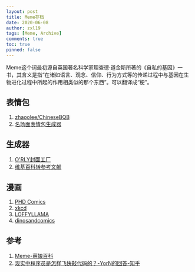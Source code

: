 ```yaml
---
layout: post
title: Meme存档
date: 2020-06-08
author: zxl19
tags: [Meme, Archive]
comments: true
toc: true
pinned: false
---
```


Meme这个词最初源自英国著名科学家理查德·道金斯所著的《自私的基因》一书，其含义是指“在诸如语言、观念、信仰、行为方式等的传递过程中与基因在生物进化过程中所起的作用相类似的那个东西”。可以翻译成“梗”。

<!-- more -->

## 表情包

1. [zhaoolee/ChineseBQB](https://github.com/zhaoolee/ChineseBQB)
2. [名场面表情包生成器](https://sorry.xuty.tk/)

## 生成器

1. [O'RLY封面工厂](https://orly.nanmu.me/)
2. [维基百科转参考文献](https://m-journal.org/)

## 漫画

1. [PHD Comics](https://phdcomics.com/)
2. [xkcd](https://xkcd.com/)
3. [LOFFYLLAMA](https://loffyllama.com/)
4. [dinosandcomics](https://dinosandcomics.com/)

## 参考

1. [Meme-萌娘百科](https://zh.moegirl.org/Meme)
2. [现实中程序员是怎样飞快敲代码的？-YorN的回答-知乎](https://www.zhihu.com/question/344204034/answer/1268064267)
